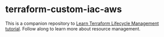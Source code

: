 # terraform-custom-iac-aws

This is a companion repository to [Learn Terraform Lifecycle Management tutorial](https://developer.hashicorp.com/terraform/intro). Follow along to learn more about resource management.
